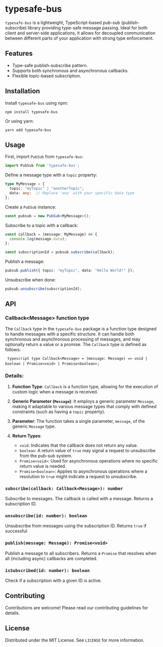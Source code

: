 
# typesafe-bus

`typesafe-bus` is a lightweight, TypeScript-based pub-sub (publish-subscribe) library providing type-safe message passing. Ideal for both client and server-side applications, it allows for decoupled communication between different parts of your application with strong type enforcement.

## Features

- Type-safe publish-subscribe pattern.
- Supports both synchronous and asynchronous callbacks.
- Flexible topic-based subscription.

## Installation

Install `typesafe-bus` using npm:

```
npm install typesafe-bus
```

Or using yarn:

```
yarn add typesafe-bus
```

## Usage

First, import `PubSub` from `typesafe-bus`:

```typescript
import PubSub from 'typesafe-bus';
```

Define a message type with a `topic` property:

```typescript
type MyMessage = {
  topic: "myTopic" | "anotherTopic";
  data: any;  // Replace 'any' with your specific data type
};
```

Create a `PubSub` instance:

```typescript
const pubsub = new PubSub<MyMessage>();
```

Subscribe to a topic with a callback:

```typescript
const callback = (message: MyMessage) => {
  console.log(message.data);
};

const subscriptionId = pubsub.subscribe(callback);
```

Publish a message:

```typescript
pubsub.publish({ topic: "myTopic", data: "Hello World!" });
```

Unsubscribe when done:

```typescript
pubsub.unsubscribe(subscriptionId);
```

## API

### Callback\<Message\> function type

The `Callback` type in the `typesafe-bus` package is a function type designed to handle messages with a specific structure. It can handle both synchronous and asynchronous processing of messages, and may optionally return a value or a promise. The `Callback` type is defined as follows:

` ` `typescript
type Callback<Message> = (message: Message) => void | boolean | Promise<void> | Promise<boolean>;
` ` `

### Details:

1. **Function Type**: `Callback` is a function type, allowing for the execution of custom logic when a message is received.

2. **Generic Parameter (`Message`)**: It employs a generic parameter `Message`, making it adaptable to various message types that comply with defined constraints (such as having a `topic` property).

3. **Parameter**: The function takes a single parameter, `message`, of the generic `Message` type.

4. **Return Types**:
   - `void`: Indicates that the callback does not return any value.
   - `boolean`: A return value of `true` may signal a request to unsubscribe from the pub-sub system.
   - `Promise<void>`: Used for asynchronous operations where no specific return value is needed.
   - `Promise<boolean>`: Applies to asynchronous operations where a resolution to `true` might indicate a request to unsubscribe.

### `subscribe(callback: Callback<Message>): number`

Subscribe to messages. The callback is called with a message. Returns a subscription ID.

### `unsubscribe(id: number): boolean`

Unsubscribe from messages using the subscription ID. Returns `true` if successful.

### `publish(message: Message): Promise<void>`

Publish a message to all subscribers. Returns a `Promise` that resolves when all (including async) callbacks are completed.

### `isSubscribed(id: number): boolean`

Check if a subscription with a given ID is active.

## Contributing

Contributions are welcome! Please read our contributing guidelines for details.

## License

Distributed under the MIT License. See `LICENSE` for more information.
